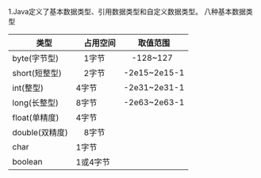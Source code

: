 1.Java定义了基本数据类型、引用数据类型和自定义数据类型。
八种基本数据类型

|　类型　|　占用空间 | 取值范围　| 
| -- | -- | --|
| byte(字节型) |　1字节 |　-128~127 | 
| short(短整型)|　2字节 | -2e15~2e15-1 |
| int(整型)|4字节 | -2e31~2e31-1|
| long(长整型)| 8字节 | -2e63~2e63-1 |
| float(单精度)| 4字节 |  |
| double(双精度)|　8字节 | |
| char | 1字节 | |
| boolean | 1或4字节| |





































